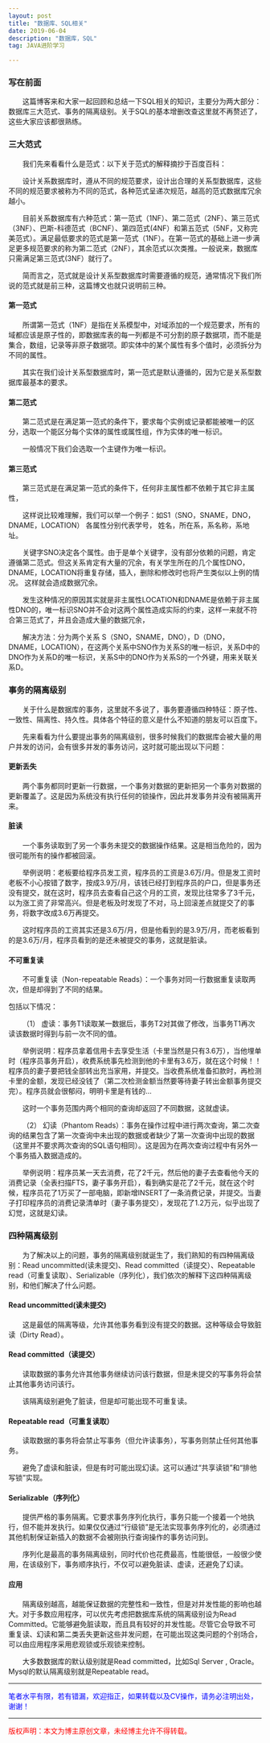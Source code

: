 ```yaml
---
layout: post
title: "数据库、SQL相关"
date: 2019-06-04
description: "数据库，SQL"
tag: JAVA进阶学习

---
```


### 写在前面

&emsp;&emsp;这篇博客来和大家一起回顾和总结一下SQL相关的知识，主要分为两大部分：数据库三大范式、事务的隔离级别。关于SQL的基本增删改查这里就不再赘述了，这些大家应该都很熟练。

### 三大范式

&emsp;&emsp;我们先来看看什么是范式：以下关于范式的解释摘抄于百度百科：

&emsp;&emsp;设计关系数据库时，遵从不同的规范要求，设计出合理的关系型数据库，这些不同的规范要求被称为不同的范式，各种范式呈递次规范，越高的范式数据库冗余越小。

&emsp;&emsp;目前关系数据库有六种范式：第一范式（1NF）、第二范式（2NF）、第三范式（3NF）、巴斯-科德范式（BCNF）、第四范式(4NF）和第五范式（5NF，又称完美范式）。满足最低要求的范式是第一范式（1NF）。在第一范式的基础上进一步满足更多规范要求的称为第二范式（2NF），其余范式以次类推。一般说来，数据库只需满足第三范式(3NF）就行了。

&emsp;&emsp;简而言之，范式就是设计关系型数据库时需要遵循的规范，通常情况下我们所说的范式就是前三种，这篇博文也就只说明前三种。

#### 第一范式

&emsp;&emsp;所谓第一范式（1NF）是指在关系模型中，对域添加的一个规范要求，所有的域都应该是原子性的，即数据库表的每一列都是不可分割的原子数据项，而不能是集合，数组，记录等非原子数据项。即实体中的某个属性有多个值时，必须拆分为不同的属性。

&emsp;&emsp;其实在我们设计关系型数据库时，第一范式是默认遵循的，因为它是关系型数据库最基本的要求。

#### 第二范式

&emsp;&emsp;第二范式是在满足第一范式的条件下，要求每个实例或记录都能被唯一的区分，选取一个能区分每个实体的属性或属性组，作为实体的唯一标识。

&emsp;&emsp;一般情况下我们会选取一个主键作为唯一标识。

#### 第三范式

&emsp;&emsp;第三范式是在满足第一范式的条件下，任何非主属性都不依赖于其它非主属性，

&emsp;&emsp;这样说比较难理解，我们可以举一个例子：如S1（SNO，SNAME，DNO，DNAME，LOCATION） 各属性分别代表学号， 姓名，所在系，系名称，系地址。

&emsp;&emsp;关键字SNO决定各个属性。由于是单个关键字，没有部分依赖的问题，肯定遵循第二范式。但这关系肯定有大量的冗余，有关学生所在的几个属性DNO，DNAME，LOCATION将重复存储，插入，删除和修改时也将产生类似以上例的情况。 这样就会造成数据冗余。

&emsp;&emsp;发生这种情况的原因其实就是非主属性LOCATION和DNAME是依赖于非主属性DNO的，唯一标识SNO并不会对这两个属性造成实际的约束，这样一来就不符合第三范式了，并且会造成大量的数据冗余，

&emsp;&emsp;解决方法：分为两个关系 S（SNO，SNAME，DNO），D（DNO，DNAME，LOCATION），在这两个关系中SNO作为关系S的唯一标识，关系D中的DNO作为关系D的唯一标识，关系S中的DNO作为关系S的一个外键，用来关联关系D。

### 事务的隔离级别

&emsp;&emsp;关于什么是数据库的事务，这里就不多说了，事务要遵循四种特征：原子性、一致性、隔离性、持久性。具体各个特征的意义是什么不知道的朋友可以百度下。

&emsp;&emsp;先来看看为什么要提出事务的隔离级别，很多时候我们的数据库会被大量的用户并发的访问，会有很多并发的事务访问，这时就可能出现以下问题：

#### 更新丢失
&emsp;&emsp;两个事务都同时更新一行数据，一个事务对数据的更新把另一个事务对数据的更新覆盖了。这是因为系统没有执行任何的锁操作，因此并发事务并没有被隔离开来。

#### 脏读
&emsp;&emsp;一个事务读取到了另一个事务未提交的数据操作结果。这是相当危险的，因为很可能所有的操作都被回滚。

&emsp;&emsp;举例说明：老板要给程序员发工资，程序员的工资是3.6万/月。但是发工资时老板不小心按错了数字，按成3.9万/月，该钱已经打到程序员的户口，但是事务还没有提交，就在这时，程序员去查看自己这个月的工资，发现比往常多了3千元，以为涨工资了非常高兴。但是老板及时发现了不对，马上回滚差点就提交了的事务，将数字改成3.6万再提交。

&emsp;&emsp;这时程序员的工资其实还是3.6万/月，但是他看到的是3.9万/月，而老板看到的是3.6万/月，程序员看到的是还未被提交的事务，这就是脏读。

#### 不可重复读
&emsp;&emsp;不可重复读（Non-repeatable Reads）：一个事务对同一行数据重复读取两次，但是却得到了不同的结果。

包括以下情况：

&emsp;&emsp;（1） 虚读：事务T1读取某一数据后，事务T2对其做了修改，当事务T1再次读该数据时得到与前一次不同的值。


&emsp;&emsp;举例说明：程序员拿着信用卡去享受生活（卡里当然是只有3.6万），当他埋单时（程序员事务开启），收费系统事先检测到他的卡里有3.6万，就在这个时候！！程序员的妻子要把钱全部转出充当家用，并提交。当收费系统准备扣款时，再检测卡里的金额，发现已经没钱了（第二次检测金额当然要等待妻子转出金额事务提交完）。程序员就会很郁闷，明明卡里是有钱的…

&emsp;&emsp;这时一个事务范围内两个相同的查询却返回了不同数据，这就虚读。

&emsp;&emsp;（2） 幻读（Phantom Reads）：事务在操作过程中进行两次查询，第二次查询的结果包含了第一次查询中未出现的数据或者缺少了第一次查询中出现的数据（这里并不要求两次查询的SQL语句相同）。这是因为在两次查询过程中有另外一个事务插入数据造成的。

&emsp;&emsp;举例说明：程序员某一天去消费，花了2千元，然后他的妻子去查看他今天的消费记录（全表扫描FTS，妻子事务开启），看到确实是花了2千元，就在这个时候，程序员花了1万买了一部电脑，即新增INSERT了一条消费记录，并提交。当妻子打印程序员的消费记录清单时（妻子事务提交），发现花了1.2万元，似乎出现了幻觉，这就是幻读。
### 四种隔离级别
&emsp;&emsp;为了解决以上的问题，事务的隔离级别就诞生了，我们熟知的有四种隔离级别：Read uncommitted(读未提交)、Read committed（读提交）、Repeatable read（可重复读取）、Serializable（序列化），我们依次的解释下这四种隔离级别，和他们解决了什么问题。

#### Read uncommitted(读未提交)

&emsp;&emsp;这是最低的隔离等级，允许其他事务看到没有提交的数据。这种等级会导致脏读（Dirty Read）。

#### Read committed（读提交）

&emsp;&emsp;读取数据的事务允许其他事务继续访问该行数据，但是未提交的写事务将会禁止其他事务访问该行。

&emsp;&emsp;该隔离级别避免了脏读，但是却可能出现不可重复读。

#### Repeatable read（可重复读取）

&emsp;&emsp;读取数据的事务将会禁止写事务（但允许读事务），写事务则禁止任何其他事务。

&emsp;&emsp;避免了虚读和脏读，但是有时可能出现幻读。这可以通过“共享读锁”和“排他写锁”实现。

#### Serializable（序列化）

&emsp;&emsp;提供严格的事务隔离。它要求事务序列化执行，事务只能一个接着一个地执行，但不能并发执行。如果仅仅通过“行级锁”是无法实现事务序列化的，必须通过其他机制保证新插入的数据不会被刚执行查询操作的事务访问到。

&emsp;&emsp;序列化是最高的事务隔离级别，同时代价也花费最高，性能很低，一般很少使用，在该级别下，事务顺序执行，不仅可以避免脏读、虚读，还避免了幻读。

#### 应用

&emsp;&emsp;隔离级别越高，越能保证数据的完整性和一致性，但是对并发性能的影响也越大。对于多数应用程序，可以优先考虑把数据库系统的隔离级别设为Read Committed。它能够避免脏读取，而且具有较好的并发性能。尽管它会导致不可重复读、幻读和第二类丢失更新这些并发问题，在可能出现这类问题的个别场合，可以由应用程序采用悲观锁或乐观锁来控制。

&emsp;&emsp;大多数数据库的默认级别就是Read committed，比如Sql Server , Oracle。Mysql的默认隔离级别就是Repeatable read。

----------
<font color="blue">笔者水平有限，若有错漏，欢迎指正，如果转载以及CV操作，请务必注明出处，谢谢！</font>

----------



<font color="red">版权声明：本文为博主原创文章，未经博主允许不得转载。</font>
